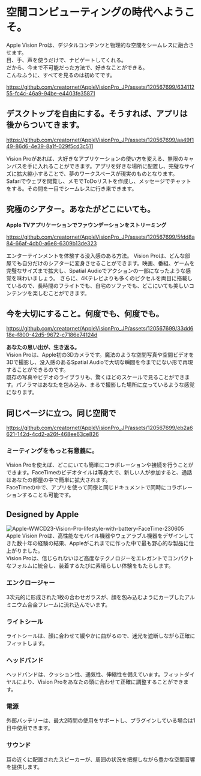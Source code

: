 # 空間コンピューティングの時代へようこそ。  
Apple Vision Proは、デジタルコンテンツと物理的な空間をシームレスに融合させます。  
目、手、声を使うだけで、ナビゲートしてくれる。  
だから、今まで不可能だった方法で、好きなことができる。  
こんなふうに、すべてを見るのは初めてです。  

https://github.com/creatornet/AppleVisionPro_JP/assets/120567699/63411255-fc4c-46a9-94be-e4403fe35871

## デスクトップを自由にする。そうすれば、アプリは後からついてきます。

https://github.com/creatornet/AppleVisionPro_JP/assets/120567699/aa49f149-86d6-4e39-8a1f-029f5cd3c511


Vision Proがあれば、大好きなアプリケーションの使い方を変える、無限のキャンバスを手に入れることができます。アプリを好きな場所に配置し、完璧なサイズに拡大縮小することで、夢のワークスペースが現実のものとなります。  
Safariでウェブを閲覧し、メモでToDoリストを作成し、メッセージでチャットをする。その間を一目でシームレスに行き来できます。

## 究極のシアター。あなたがどこにいても。

**Apple TVアプリケーションでファウンデーションをストリーミング**


https://github.com/creatornet/AppleVisionPro_JP/assets/120567699/5fdd8a84-66af-4cb0-a6e8-6309b13de323


エンターテインメントを体験する没入感のある方法。
Vision Proは、どんな部屋でも自分だけのシアターに変身させることができます。映画、番組、ゲームを完璧なサイズまで拡大し、Spatial Audioでアクションの一部になったような感覚を味わいましょう。
さらに、4Kテレビよりも多くのピクセルを両目に搭載しているので、長時間のフライトでも、自宅のソファでも、どこにいても美しいコンテンツを楽しむことができます。

## 今を大切にすること。何度でも、何度でも。

https://github.com/creatornet/AppleVisionPro_JP/assets/120567699/33dd618e-f800-42d5-9672-c7186e74124d

**あなたの思い出が、生き返る。**  
Vision Proは、Apple初の3Dカメラです。魔法のような空間写真や空間ビデオを3Dで撮影し、没入感のあるSpatial Audioで大切な瞬間を今までにない形で再現することができるのです。   
既存の写真やビデオのライブラリも、驚くほどのスケールで見ることができます。パノラマはあなたを包み込み、まるで撮影した場所に立っているような感覚になります。


## 同じページに立つ。同じ空間で



https://github.com/creatornet/AppleVisionPro_JP/assets/120567699/eb2a6621-142d-4cd2-a26f-468ee63ce826



### ミーティングをもっと有意義に。
Vision Proを使えば、どこにいても簡単にコラボレーションや接続を行うことができます。FaceTimeのビデオタイルは等身大で、新しい人が参加すると、通話はあなたの部屋の中で簡単に拡大されます。  
FaceTimeの中で、アプリを使って同僚と同じドキュメントで同時にコラボレーションすることも可能です。

## Designed by Apple
![Apple-WWCD23-Vision-Pro-lifestyle-with-battery-FaceTime-230605](https://github.com/creatornet/AppleVisionPro_JP/assets/120567699/331bb624-0f68-43bd-9cda-04636f1a714d)  
Apple Vision Proは、高性能なモバイル機器やウェアラブル機器をデザインしてきた数十年の経験の結果、Appleがこれまでに作った中で最も野心的な製品に仕上がりました。  
Vision Proは、信じられないほど高度なテクノロジーをエレガントでコンパクトなフォルムに統合し、装着するたびに素晴らしい体験をもたらします。

### エンクロージャー
3次元的に形成された1枚の合わせガラスが、顔を包み込むようにカーブしたアルミニウム合金フレームに流れ込んでいます。

### ライトシール
ライトシールは、顔に合わせて緩やかに曲がるので、迷光を遮断しながら正確にフィットします。

### ヘッドバンド
ヘッドバンドは、クッション性、通気性、伸縮性を備えています。フィットダイヤルにより、Vision Proをあなたの頭に合わせて正確に調整することができます。

### 電源
外部バッテリーは、最大2時間の使用をサポートし、プラグインしている場合は1日中使用できます。

### サウンド
耳の近くに配置されたスピーカーが、周囲の状況を把握しながら豊かな空間音響を提供します。
